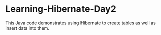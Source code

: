 # Learning-Hibernate-Day2
This Java code demonstrates using Hibernate to create tables as well as insert data into them.
